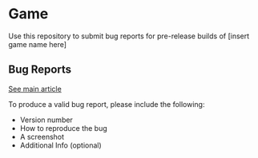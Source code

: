 Game
==============
Use this repository to submit bug reports for pre-release builds of \[insert game name here]

## Bug Reports
[See main article](Bug_Report.md)

To produce a valid bug report, please include the following:
- Version number
- How to reproduce the bug
- A screenshot
- Additional Info (optional)
